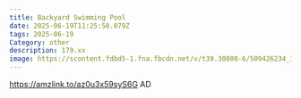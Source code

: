 ```yaml
---
title: Backyard Swimming Pool
date: 2025-06-19T11:25:50.079Z
tags: 2025-06-19
Category: other
description: 179.xx
image: https://scontent.fdbd5-1.fna.fbcdn.net/v/t39.30808-6/509426234_122164656380522111_5664670700152265718_n.jpg?_nc_cat=109&ccb=1-7&_nc_sid=127cfc&_nc_ohc=nzAzPmiUhiwQ7kNvwEbxRKI&_nc_oc=AdlmbR5p727rEMgTao5hZp7GKBqsbTL_PEYxa2aKU-tNVbKEE9dxCrjNu8OVsG7nBvocDVSNxgS5JRtrIYdZjglG&_nc_zt=23&_nc_ht=scontent.fdbd5-1.fna&_nc_gid=j97K9HTGCxwIhUTh7AjoFg&oh=00_AfPwZvgBCKA4ONhEaIeJ4dmQAiSmhtEJ9j3exD_dfrF6kw&oe=6859B2DD
---
```

https://amzlink.to/az0u3x59syS6G AD